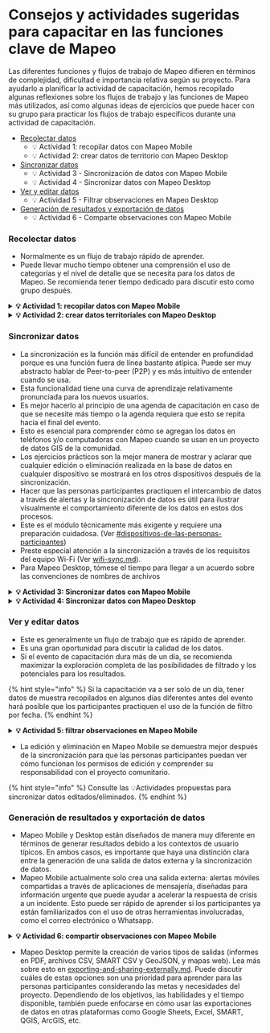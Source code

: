 # Consejos y actividades sugeridas para capacitar en las funciones clave de Mapeo

Las diferentes funciones y flujos de trabajo de Mapeo difieren en términos de complejidad, dificultad e importancia relativa según su proyecto. Para ayudarlo a planificar la actividad de capacitación, hemos recopilado algunas reflexiones sobre los flujos de trabajo y las funciones de Mapeo más utilizados, así como algunas ideas de ejercicios que puede hacer con su grupo para practicar los flujos de trabajo específicos durante una actividad de capacitación.

* [Recolectar datos ](consejos-y-actividades-sugeridas-para-capacitar-en-las-funciones-clave-de-mapeo.md#recolectando-datos)
  * 💡 Actividad 1: recopilar datos con Mapeo Mobile&#x20;
  * 💡 Actividad 2: crear datos de territorio con Mapeo Desktop&#x20;
* [Sincronizar datos ](consejos-y-actividades-sugeridas-para-capacitar-en-las-funciones-clave-de-mapeo.md#sincronizando-datos)
  * 💡 Actividad 3 - Sincronización de datos con Mapeo Mobile&#x20;
  * 💡 Actividad 4 - Sincronizar datos con Mapeo Desktop&#x20;
* [Ver y editar datos ](consejos-y-actividades-sugeridas-para-capacitar-en-las-funciones-clave-de-mapeo.md#ver-y-editar-datos)
  * 💡 Actividad 5 - Filtrar observaciones en Mapeo Desktop&#x20;
* [Generación de resultados y exportación de datos ](consejos-y-actividades-sugeridas-para-capacitar-en-las-funciones-clave-de-mapeo.md#generacion-de-resultados-y-exportacion-de-datos)
  * 💡 Actividad 6 - Comparte observaciones con Mapeo Mobile

### Recolectar datos&#x20;

* Normalmente es un flujo de trabajo rápido de aprender.&#x20;
* Puede llevar mucho tiempo obtener una comprensión el uso de categorías y el nivel de detalle que se necesita para los datos de Mapeo. Se recomienda tener tiempo dedicado para discutir esto como grupo después.

<details>

<summary><strong>💡 Actividad 1: recopilar datos con Mapeo Mobile</strong> </summary>

**Plataforma**: Mapeo Mobile

**Objetivo**: Familiarizarse con la recopilación de datos.&#x20;

**Formato**: Ejercicio práctico individual&#x20;

**Tiempo esperado**: 10-30 minutos&#x20;

**Descripción**: Las personas participantes crean observaciones, incluyen detalles e imágenes y practican la edición y eliminación de observaciones.&#x20;

**Sección de guía de soporte**: ​[creating-observations.md](../../../mapeo-mobile-use/creating-observations.md "mention")****

**Pasos para cada participante:**&#x20;

1. Cree 5 observaciones, cada una perteneciente a una categoría diferente. Complete los detalles de todas las observaciones e incluya 1 foto para la primera, 2 fotos para la segunda, y así sucesivamente.&#x20;
2. Cree una sexta observación, complete los detalles y agregue una imagen. Esta vez, borre la imagen antes de guardar la observación.&#x20;
3. Edite la categoría de la primera observación que creó y guarde las ediciones.&#x20;
4. Elimine la última observación que creó.

</details>

<details>

<summary><strong>💡 Actividad 2: crear datos territoriales con Mapeo Desktop</strong></summary>

**Plataforma**: Mapeo Desktop

**Objetivo**: Familiarizarse con la creación de datos territoriales con Mapeo Desktop&#x20;

**Formato**: Ejercicio práctico individual, basado en computadora, dependiente de Internet (o de un mapa sin conexión)

**Tiempo esperado**: 15 minutos - 1 hora - ¡depende de cuánto quieras profundizar!

**Descripción**: Las personas participantes navegan a un área que conocen bien y luego practican dibujar puntos, líneas y áreas (polígonos) en el mapa, los clasifican y entran información.

**Sección de guía de soporte**: [crear-y-editar-datos-territoriales.md](../../../mapeo-desktop-use/using-mapeo-desktop-to-create-territory-information/crear-y-editar-datos-territoriales.md "mention")

**Pasos para cada participante:**&#x20;

1. Navegue a un área en el mapa que conozca bien, por ejemplo, su comunidad o el área en la que vive.&#x20;
2. Elija un mapa de fondo en linea que tenga buenos detalles satelitales del área (p. ej., bing) y acérquelo para que pueda ver las cosas de cerca y la edición sea posible.&#x20;
3. ¿Qué puedes identificar? ¿Puedes ver casas, edificios, estructuras creadas (campos de fútbol/jardines) o elementos naturales (montañas/lagos/ríos) que reconozcas?&#x20;
4. Usa la herramienta de edición para crear algunos puntos en el mapa de cosas que conoces, como tu casa, tu escuela o una ubicación importante. Haga lo mismo para algunos elementos de tipo línea (caminos, caminos, ríos, tuberías) y algunas áreas (jardín, límites de aldeas, áreas boscosas, etc.)
5. Elija categorías para cada elemento que haya creado y agregue los detalles que desee.&#x20;
6. Cuando haya creado al menos 6 elementos (una mezcla de puntos, líneas, áreas) guarde sus ediciones.&#x20;
7. Luego regrese y vea si puede eliminar alguno, y edite la información.
8. Cambie el mapa de fondo para que tenga una idea de las diferentes opciones que tiene.

</details>

### Sincronizar datos&#x20;

* La sincronización es la función más difícil de entender en profundidad porque es una función fuera de línea bastante atípica. Puede ser muy abstracto hablar de Peer-to-peer (P2P) y es más intuitivo de entender cuando se usa.&#x20;
* Esta funcionalidad tiene una curva de aprendizaje relativamente pronunciada para los nuevos usuarios.&#x20;
* Es mejor hacerlo al principio de una agenda de capacitación en caso de que se necesite más tiempo o la agenda requiera que esto se repita hacia el final del evento.&#x20;
* Esto es esencial para comprender cómo se agregan los datos en teléfonos y/o computadoras con Mapeo cuando se usan en un proyecto de datos GIS de la comunidad.&#x20;
* Los ejercicios prácticos son la mejor manera de mostrar y aclarar que cualquier edición o eliminación realizada en la base de datos en cualquier dispositivo se mostrará en los otros dispositivos después de la sincronización.&#x20;
* Hacer que las personas participantes practiquen el intercambio de datos a través de alertas y la sincronización de datos es útil para ilustrar visualmente el comportamiento diferente de los datos en estos dos procesos.&#x20;
* Este es el módulo técnicamente más exigente y requiere una preparación cuidadosa. (Ver [#dispositivos-de-las-personas-participantes](../../preparacion-de-equipos-y-suministros-para-una-capacitacion/preparacion-tecnica-antes-de-realizar-la-formacion-presencial.md#dispositivos-de-las-personas-participantes "mention"))&#x20;
* Preste especial atención a la sincronización a través de los requisitos del equipo Wi-Fi (Ver [wifi-sync.md](../../../mapeo-mobile-use/wifi-sync.md "mention")).&#x20;
* Para Mapeo Desktop, tómese el tiempo para llegar a un acuerdo sobre las convenciones de nombres de archivos

<details>

<summary><strong>💡 Actividad 3: Sincronizar datos con Mapeo Mobile</strong> </summary>

**Plataforma**: Mapeo Mobile

**Objetivo**: Familiarizarse con la sincronización de datos en Mapeo Mobile y comprender cómo fluyen los datos y la necesidad de tener protocolos claros sobre la sincronización para asegurarse de que los datos no se pierdan.\
\
**Advertencia:** en este ejercicio, TODOS los datos de Mapeo fluirán entre los dispositivos que se sincronizan. Si hay datos de Mapeo en uno de los dispositivos que no deben compartirse con otros participantes, debe reformular el ejercicio.

**Formato**: Grupos de 2 a 4 personas, ejercicio práctico y debate en grupo

**Tiempo esperado**: \
Parte 1: 10-30 minutos \
Parte 2: 10-30 minutos

**Descripción**: Las personas participantes practican la sincronización con compañeros de equipo y comprenden el comportamiento de los datos sincronizados.

**Sección de guía de soporte**: [wifi-sync.md](../../../mapeo-mobile-use/wifi-sync.md "mention")

**Pasos:**&#x20;

**Parte 1:**

1. Divida al grupo en grupos más pequeños de 2 a 4 personas.&#x20;
2. En pequeños grupos, las personas participantes sincronizan la información que recopilaron entre sí.&#x20;
3. Ver los datos recibidos.&#x20;
4. Intente editar los datos recibidos.

**Parte 2:**

1. Un/a participante de cada subgrupo borra una de las observaciones que creó en la actividad anterior con fines de capacitación.&#x20;
2. Un segundo participante de cada grupo se sincroniza con el/la participante que eliminó la observación.&#x20;
3. El segundo participante verifica que la observación se eliminó de la base de datos después de la sincronización.&#x20;
4. Los miembros restantes del subgrupo se sincronizan con los dos participantes con la base de datos editada para confirmar que los cambios realizados afectarán a todos los dispositivos después de la sincronización.&#x20;

</details>

<details>

<summary><strong>💡 Actividad 4: Sincronizar datos con Mapeo Desktop</strong></summary>

**Plataforma**: Mapeo Desktop (y Mapeo Mobile si lo desean)

**Objetivo**: Familiarizarse con la sincronización de datos en Mapeo Desktop y comprender cómo fluyen los datos y la necesidad de tener protocolos claros sobre la sincronización para asegurarse de que los datos no se pierdan.

**Advertencia:** En este ejercicio, TODOS los datos de Mapeo fluirán entre dispositivos. Si hay datos de Mapeo en uno de los dispositivos que no se deben compartir con los participantes, debe reformular el ejercicio.

**Formato**: Grupos de 2 a 4 personas, ejercicio práctico y debate en grupo

**Tiempo esperado**: \
Parte 1: 10-30 minutos \
Parte 2: 10-30 minutos

**Descripción**: En subgrupos, se explorará la sincronización Wi-Fi y los archivos de sincronización. Pueden tener lugar debates sobre métodos de sincronización, convenciones de nomenclatura y creación de copias de seguridad.

**Sección de guía de soporte**: ​[sincronizar-datos-con-mapeo-desktop.md](../../../mapeo-desktop-use/sincronizar-datos-con-mapeo-desktop.md "mention")

**Pasos:**

**Parte 1:** Sincronizar a través de Wi-Fi

1. Divida al grupo en grupos más pequeños de 2 a 4 personas.&#x20;
2. En pequeños grupos, las personas participantes sincronizan la información que recopilaron entre sí. Pueden sincronizar con Mapeo Mobile y Mapeo Desktop.&#x20;
3. Ver los datos recibidos.&#x20;
4. IntenteN editar los datos recibidos y tengaN en cuenta que, a diferencia de Mapeo Mobile, pueden editar las observaciones recibidas en Mapeo Desktop.&#x20;

\[Para ver más ejercicios sobre sincronización de datos, consulta la 💡 Actividad 3]

**Parte 2:** Archivos de sincronización

1. Continuar en grupos de 2-4 personas.&#x20;
2. En Mapeo Desktop, cada subgrupo crea un archivo de sincronización. Al guardar el archivo, puede tener una discusión sobre las convenciones de nomenclatura para los archivos de sincronización.&#x20;
3. Cada subgrupo comparte el archivo de sincronización con los otros subgrupos (por ejemplo, por correo electrónico o usando una memoria USB).&#x20;
4. En Mapeo Desktop, cada subgrupo se sincroniza con los archivos de sincronización recibidos.&#x20;
5. Ver los datos recibidos.&#x20;
6. Discuta el uso de esta forma alternativa de sincronización y su utilidad como una opción para crear copias de seguridad.&#x20;

Para obtener más información sobre la sincronización con un archivo, consulte [sincronizar-con-un-archivo.md](../../../mapeo-desktop-use/using-mapeo-desktop-to-manage-mapeo-mobile-data/syncing-data/sincronizar-con-un-archivo.md "mention")

</details>

### Ver y editar datos&#x20;

* Este es generalmente un flujo de trabajo que es rápido de aprender.&#x20;
* Es una gran oportunidad para discutir la calidad de los datos.&#x20;
* Si el evento de capacitación dura más de un día, se recomienda maximizar la exploración completa de las posibilidades de filtrado y los potenciales para los resultados.&#x20;

{% hint style="info" %}
Si la capacitación va a ser solo de un día, tener datos de muestra recopilados en algunos días diferentes antes del evento hará posible que los participantes practiquen el uso de la función de filtro por fecha.
{% endhint %}

<details>

<summary><strong>💡 Actividad 5: filtrar observaciones en Mapeo Mobile</strong> </summary>

**Plataforma**: Mapeo Desktop

**Objetivo**: Para familiarizarse con todas las opciones de filtrado que ofrece Mapeo Desktop en modo Observaciones.

**Formato**: Ejercicio práctico en grupos pequeños y discusión en grupo

**Tiempo esperado**: 10-30 minutos&#x20;

**Descripción**: En subgrupos, los participantes exploran las diferentes opciones de filtrado en Mapeo Desktop para ver sus datos y extraer algunas conclusiones de la base de datos existente.

**Sección de guía de soporte**: ​[#filtrar-observaciones](../../../mapeo-desktop-use/using-mapeo-desktop-to-manage-mapeo-mobile-data/viewing-observations.md#filtrar-observaciones "mention")

**Pasos:**&#x20;

1. Divida al grupo en grupos más pequeños de 2 a 4 personas.&#x20;
2. En Mapeo Desktop, cada subgrupo usa la opción **Filtrar por fecha** para filtrar las observaciones recopiladas en períodos de tiempo relevantes.&#x20;
3. En Mapeo Desktop, cada subgrupo usa la opción **Filtrar por categoría** para filtrar las observaciones recopiladas de categorías específicas: primero filtrando por una categoría, luego filtrando por más de una categoría y finalmente excluyendo solo una categoría de la vista.&#x20;
4. En el grupo más grande, las representantes de cada subgrupo comparten la experiencia con el resto del grupo.&#x20;
5. En el grupo más grande, comience una discusión sobre los tipos de análisis que son posibles al ver datos filtrados.

</details>

* La edición y eliminación en Mapeo Mobile se demuestra mejor después de la sincronización para que las personas participantes puedan ver cómo funcionan los permisos de edición y comprender su responsabilidad con el proyecto comunitario.

{% hint style="info" %}
Consulte las 💡Actividades propuestas para sincronizar datos editados/eliminados.
{% endhint %}

### Generación de resultados y exportación de datos&#x20;

* Mapeo Mobile y Desktop están diseñados de manera muy diferente en términos de generar resultados debido a los contextos de usuario típicos. En ambos casos, es importante que haya una distinción clara entre la generación de una salida de datos externa y la sincronización de datos.&#x20;
* Mapeo Mobile actualmente solo crea una salida externa: alertas móviles compartidas a través de aplicaciones de mensajería, diseñadas para información urgente que puede ayudar a acelerar la respuesta de crisis a un incidente. Esto puede ser rápido de aprender si los participantes ya están familiarizados con el uso de otras herramientas involucradas, como el correo electrónico o Whatsapp.

<details>

<summary><strong>💡 Actividad 6: compartir observaciones con Mapeo Mobile</strong> </summary>

**Plataforma**: Mapeo Mobile

**Objetivo**: Para familiarizarse con las opciones para compartir datos externos en Mapeo Mobile

**Formato**: Ejercicio práctico individual&#x20;

**Tiempo esperado**: 5 - 15 minutos (si las aplicaciones de mensajería usadas no están instaladas en los teléfonos inteligentes, planee por más tiempo)

**Descripción**: Cada participante explora las diferentes opciones para compartir las observaciones seleccionadas de Mapeo Mobile con otras personas.

**Sección de guía de soporte**:  [sharing-data-externally.md](../../../mapeo-mobile-use/sharing-data-externally.md "mention")

**Pasos para cada participante:**&#x20;

1. Cada participante comparte una observación a través de Whatsapp/Signal al grupo de Whatsapp/Signal de las personas participantes.&#x20;
2. Cada participante comparte una observación con la persona capacitadora por correo electrónico.&#x20;
3. Puede discutir las mejores prácticas para compartir observaciones a través de alertas móviles.

</details>

* Mapeo Desktop permite la creación de varios tipos de salidas (informes en PDF, archivos CSV, SMART CSV y GeoJSON, y mapas web). Lea más sobre esto en [exporting-and-sharing-externally.md](../../../mapeo-desktop-use/using-mapeo-desktop-to-manage-mapeo-mobile-data/exporting-and-sharing-externally.md "mention"). Puede discutir cuáles de estas opciones son una prioridad para aprender para las personas participantes considerando las metas y necesidades del proyecto. Dependiendo de los objetivos, las habilidades y el tiempo disponible, también puede enfocarse en cómo usar las exportaciones de datos en otras plataformas como Google Sheets, Excel, SMART, QGIS, ArcGIS, etc.
